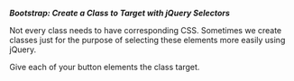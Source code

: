 ***Bootstrap: Create a Class to Target with jQuery Selectors***

Not every class needs to have corresponding CSS. Sometimes we create classes just for the purpose of selecting these elements more easily using jQuery.

Give each of your button elements the class target.
